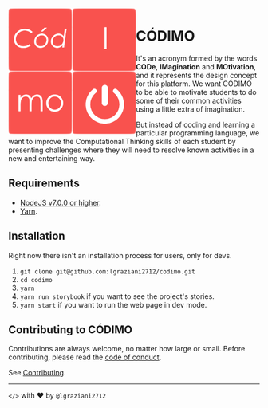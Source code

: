 <img align="left" alt="CÓDIMO Logo" src="/dist/images/logo.png">

# CÓDIMO

It's an acronym formed by the words **CODe**, **IMagination** and **MOtivation**, and it represents the design concept for this platform. We want CÓDIMO to be able to motivate students to do some of their common activities using a little extra of imagination.

But instead of coding and learning a particular programming language, we want to improve the Computational Thinking skills of each student by presenting challenges where they will need to resolve known activities in a new and entertaining way.

## Requirements

- [NodeJS v7.0.0 or higher](https://nodejs.org/).
- [Yarn](https://yarnpkg.com/).

## Installation

Right now there isn't an installation process for users, only for devs.

1. `git clone git@github.com:lgraziani2712/codimo.git`
2. `cd codimo`
3. `yarn`
4. `yarn run storybook` if you want to see the project's stories.
5. `yarn start` if you want to run the web page in dev mode.

## Contributing to CÓDIMO

Contributions are always welcome, no matter how large or small. Before contributing, please read the [code of conduct](CODE_OF_CONDUCT.md).

See [Contributing](CONTRIBUITING.md).

---

`</>` with ❤ by `@lgraziani2712`
